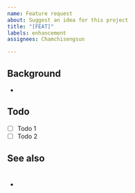 ```yaml
---
name: Feature request
about: Suggest an idea for this project
title: "[FEAT]"
labels: enhancement
assignees: Chamchisengsun

---
```


## Background
-

## Todo
- [ ] Todo 1
- [ ] Todo 2

## See also
- #
